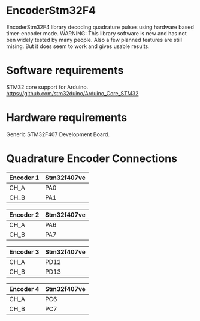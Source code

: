 # EncoderStm32F4
EncoderStm32F4 library decoding quadrature pulses using hardware based timer-encoder mode.
WARNING: This library software is new and has not ben widely tested by many people. Also a few planned features are still mising. But it does seem to work and gives usable results. 
# Software requirements
STM32 core support for Arduino. https://github.com/stm32duino/Arduino_Core_STM32
# Hardware requirements
Generic STM32F407 Development Board.
# Quadrature Encoder Connections

| Encoder 1  | Stm32f407ve |                     
| ------------- | ------------- |
| CH_A  | PA0  |
| CH_B  | PA1  |

| Encoder 2  | Stm32f407ve |
| ------------- | ------------- |            
| CH_A  | PA6  |
| CH_B  | PA7  |

| Encoder 3 | Stm32f407ve |                     
| ------------- | ------------- |
| CH_A  | PD12  |
| CH_B  | PD13  |

| Encoder 4  | Stm32f407ve |
| ------------- | ------------- |            
| CH_A  | PC6  |
| CH_B  | PC7  |
